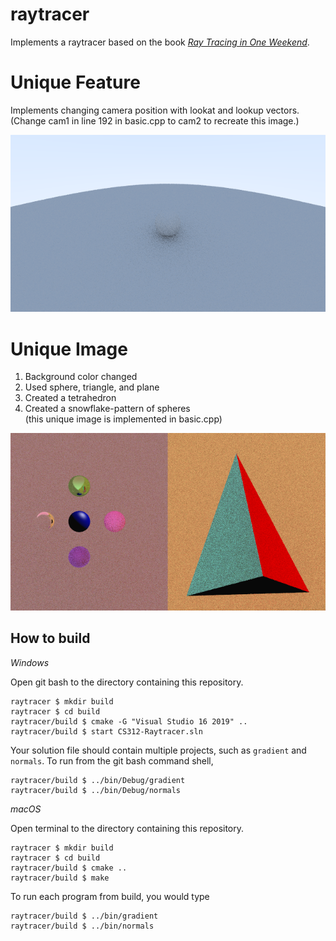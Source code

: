 # raytracer

Implements a raytracer based on the book [_Ray Tracing in One Weekend_](https://raytracing.github.io/books/RayTracingInOneWeekend.html). 

# Unique Feature     

Implements changing camera position with lookat and lookup vectors. (Change cam1 in line 192 in basic.cpp to cam2 to recreate this image.)     

<img src='./images/basic_with_changed_camera_position.png'  width='550' />

# Unique Image  
1. Background color changed
2. Used sphere, triangle, and plane
3. Created a tetrahedron
4. Created a snowflake-pattern of spheres   
(this unique image is implemented in basic.cpp)
<img src='./images/unique_image.png'  width='550' />



## How to build

*Windows*

Open git bash to the directory containing this repository.

```
raytracer $ mkdir build
raytracer $ cd build
raytracer/build $ cmake -G "Visual Studio 16 2019" ..
raytracer/build $ start CS312-Raytracer.sln
```

Your solution file should contain multiple projects, such as `gradient` and `normals`.
To run from the git bash command shell, 

```
raytracer/build $ ../bin/Debug/gradient
raytracer/build $ ../bin/Debug/normals
```

*macOS*

Open terminal to the directory containing this repository.

```
raytracer $ mkdir build
raytracer $ cd build
raytracer/build $ cmake ..
raytracer/build $ make
```

To run each program from build, you would type

```
raytracer/build $ ../bin/gradient
raytracer/build $ ../bin/normals
```

